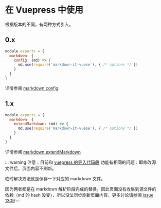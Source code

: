 # 在 Vuepress 中使用

根据版本的不同，有两种方式引入。

## 0.x

```js
module.exports = {
  markdown: {
    config: (md) => {
      md.use(require('markdown-it-vuese'), { /* options */ })
    }
  }
}
```

详情参阅 [markdown.config](https://v0.vuepress.vuejs.org/zh/config/#markdown-config)

## 1.x

```js
module.exports = {
  markdown: {
    extendMarkdown: (md) => {
      md.use(require('markdown-it-vuese'), { /* options */ })
    }
  }
}
```

详情参阅 [markdown.extendMarkdown](https://vuepress.vuejs.org/zh/config/#markdown-extendmarkdown)

::: warning
注意：目前和 [vuepress 的导入代码段](https://vuepress.vuejs.org/zh/guide/markdown.html#%E5%AF%BC%E5%85%A5%E4%BB%A3%E7%A0%81%E6%AE%B5) 功能有相同的问题：即修改源文件后，页面内容不刷新。

临时解决方法就是保存一下对应的 markdown 文件。

因为两者都是在 markdown 解析阶段完成的替换。因此页面没有收集到源文件的依赖（md 的 hash 没变），所以没法同步刷新页面内容。更多讨论请参阅 [issue 1309](https://github.com/vuejs/vuepress/issues/1309)
:::
